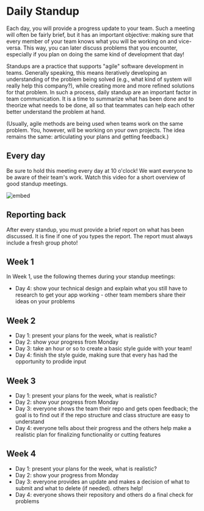 # Daily Standup

Each day, you will provide a progress update to your team. Such a meeting will often be fairly brief, but it has an important objective: making sure that every member of your team knows what you will be working on and vice-versa. This way, you can later discuss problems that you encounter, especially if you plan on doing the same kind of development that day!

Standups are a practice that supports "agile" software development in teams. Generally speaking, this means iteratively developing an understanding of the problem being solved (e.g., what kind of system will really help this company?), while creating more and more refined solutions for that problem. In such a process, daily standup are an important factor in team communication. It is a time to summarize what has been done and to theorize what needs to be done, all so that teammates can help each other better understand the problem at hand.

(Usually, agile methods are being used when teams work on the same problem. You, however, will be working on your own projects. The idea remains the same: articulating your plans and getting feedback.)

## Every day

Be sure to hold this meeting every day at 10 o'clock! We want everyone to be aware of their team's work. Watch this video for a short overview of good standup meetings.

![embed](https://www.youtube.com/embed/42hFGMVszkQ?rel=0&amp;showinfo=0)

## Reporting back

After every standup, you must provide a brief report on what has been discussed. It is fine if one of you types the report. The report must always include a fresh group photo!

## Week 1

In Week 1, use the following themes during your standup meetings:

- Day 4: show your technical design and explain what you still have to research to get your app working - other team members share their ideas on your problems

## Week 2

- Day 1: present your plans for the week, what is realistic?
- Day 2: show your progress from Monday
- Day 3: take an hour or so to create a basic style guide with your team!
- Day 4: finish the style guide, making sure that every has had the opportunity to prodide input

## Week 3 ##

- Day 1: present your plans for the week, what is realistic?
- Day 2: show your progress from Monday
- Day 3: everyone shows the team their repo and gets open feedback; the goal is to find out if the repo structure and class structure are easy to understand
- Day 4: everyone tells about their progress and the others help make a realistic plan for finalizing functionality or cutting features

## Week 4

- Day 1: present your plans for the week, what is realistic?
- Day 2: show your progress from Monday
- Day 3: everyone provides an update and makes a decision of what to submit and what to delete (if needed). others help!
- Day 4: everyone shows their repository and others do a final check for problems
